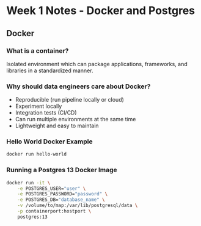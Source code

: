 # Week 1 Notes - Docker and Postgres

## Docker
### What is a container? 
Isolated environment which can package applications, frameworks, and libraries in a standardized manner.

### Why should data engineers care about Docker?
- Reproducible (run pipeline locally or cloud)
- Experiment locally
- Integration tests (CI/CD)
- Can run multiple environments at the same time
- Lightweight and easy to maintain

### Hello World Docker Example

```bash
docker run hello-world
```

### Running a Postgres 13 Docker Image

```bash
docker run -it \
    -e POSTGRES_USER="user" \
    -e POSTGRES_PASSWORD="password" \
    -e POSTGRES_DB="database_name" \
    -v /volume/to/map:/var/lib/postgresql/data \
    -p containerport:hostport \
    postgres:13
```
